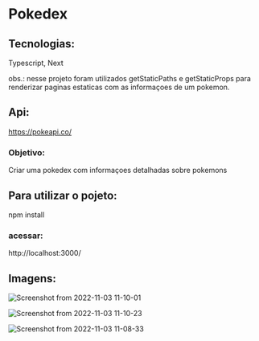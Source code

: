 # Pokedex

## Tecnologias:

Typescript, Next

obs.: nesse projeto foram utilizados getStaticPaths e getStaticProps para renderizar paginas estaticas com as informaçoes de um pokemon.

## Api:

https://pokeapi.co/

### Objetivo:

Criar uma pokedex com informaçoes detalhadas sobre pokemons

## Para utilizar o pojeto:

npm install

### acessar:

http://localhost:3000/

## Imagens:

![Screenshot from 2022-11-03 11-10-01](https://user-images.githubusercontent.com/79227612/199743153-013fbde5-1768-4c60-93a5-ad79715e2ec8.png)

![Screenshot from 2022-11-03 11-10-23](https://user-images.githubusercontent.com/79227612/199743274-dd61f838-4f33-4b4e-9725-d9020c90a963.png)

![Screenshot from 2022-11-03 11-08-33](https://user-images.githubusercontent.com/79227612/199742852-9ec9a19d-612f-46a9-9ac4-2b02d92b7296.png)

